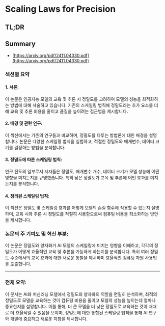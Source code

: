 # Scaling Laws for Precision
## TL;DR
## Summary
- [https://arxiv.org/pdf/2411.04330.pdf](https://arxiv.org/pdf/2411.04330.pdf)

### 섹션별 요약

#### 1. 서론:
이 논문은 인공지능 모델의 교육 및 추론 시 정밀도를 고려하여 모델의 성능을 최적화하는 방법에 대해 서술하고 있습니다. 기존의 스케일링 법칙에 정밀도라는 추가 요소를 더해 교육 및 추론 비용을 줄이고 품질을 높이려는 접근법을 제시합니다.

#### 2. 배경 및 관련 연구:
이 섹션에서는 기존의 연구들과 비교하며, 정밀도를 다루는 방법론에 대한 배경을 설명합니다. 논문은 다양한 스케일링 법칙을 실험하고, 적절한 정밀도와 매개변수, 데이터 크기를 결정하는 방법을 분석합니다.

#### 3. 정밀도에 따른 스케일링 법칙:
연구 진도의 일부로서 저자들은 정밀도, 매개변수 개수, 데이터 크기가 모델 성능에 어떤 영향을 미치는지를 규명했습니다. 특히 낮은 정밀도가 교육 및 추론에 어떤 효과를 미치는지를 분석합니다.

#### 4. 정리된 스케일링 법칙:
이 섹션은 정밀도 및 스케일링 효과를 어떻게 모델의 손실 함수에 적용할 수 있는지 설명하며, 교육 시와 추론 시 정밀도를 적절히 사용함으로써 컴퓨팅 비용을 최소화하는 방안을 제시합니다.

### 논문의 주 기여도 및 혁신 부분:
이 논문은 정밀도와 양자화가 AI 모델의 스케일링에 미치는 영향을 이해하고, 각각의 정밀도가 어떻게 효율적인 교육 및 추론을 가능하게 하는지를 분석합니다. 특히 여러 정밀도 수준에서의 교육 효과에 대한 새로운 통찰을 제시하며 효율적인 컴퓨팅 자원 사용법을 도출합니다.

---

### 전체 요약:
이 문서는 AI와 머신러닝 모델에서 정밀도와 양자화의 역할을 면밀히 분석하며, 최적의 정밀도로 모델을 교육하는 것이 컴퓨팅 비용을 줄이고 모델의 성능을 높이는데 얼마나 중요한지를 설명합니다. 이를 통해, 더 큰 모델을 더 낮은 정밀도로 교육하는 것이 때때로 더 효율적일 수 있음을 보이며, 정밀도에 대한 통합된 스케일링 법칙을 통해 AI 연구와 개발에 중요하고 새로운 지침을 제시합니다.
